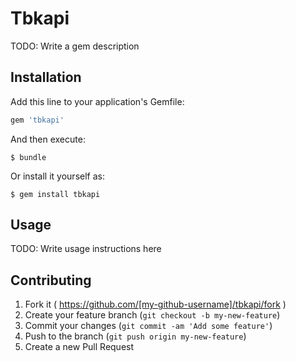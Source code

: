 # Tbkapi

TODO: Write a gem description

## Installation

Add this line to your application's Gemfile:

```ruby
gem 'tbkapi'
```

And then execute:

    $ bundle

Or install it yourself as:

    $ gem install tbkapi

## Usage

TODO: Write usage instructions here

## Contributing

1. Fork it ( https://github.com/[my-github-username]/tbkapi/fork )
2. Create your feature branch (`git checkout -b my-new-feature`)
3. Commit your changes (`git commit -am 'Add some feature'`)
4. Push to the branch (`git push origin my-new-feature`)
5. Create a new Pull Request
